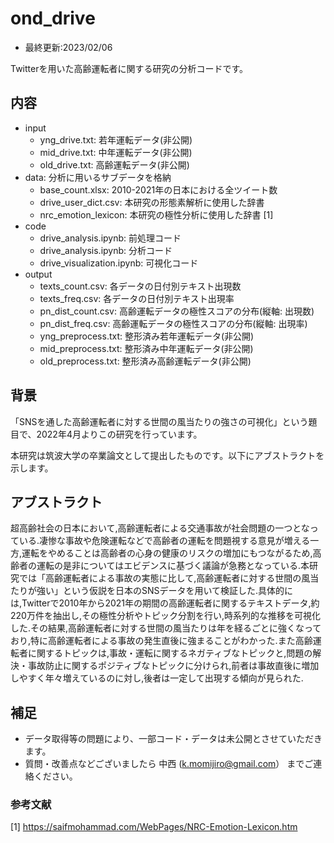 # ond_drive
- 最終更新:2023/02/06

Twitterを用いた高齢運転者に関する研究の分析コードです。

## 内容
  - input
    - yng_drive.txt: 若年運転データ(非公開)
    - mid_drive.txt: 中年運転データ(非公開)
    - old_drive.txt: 高齢運転データ(非公開)
  - data: 分析に用いるサブデータを格納
    - base_count.xlsx: 2010-2021年の日本における全ツイート数
    - drive_user_dict.csv: 本研究の形態素解析に使用した辞書
    - nrc_emotion_lexicon: 本研究の極性分析に使用した辞書 [1]
  - code
    - drive_analysis.ipynb: 前処理コード
    - drive_analysis.ipynb: 分析コード
    - drive_visualization.ipynb: 可視化コード
  - output
    - texts_count.csv: 各データの日付別テキスト出現数
    - texts_freq.csv: 各データの日付別テキスト出現率
    - pn_dist_count.csv: 高齢運転データの極性スコアの分布(縦軸: 出現数)
    - pn_dist_freq.csv: 高齢運転データの極性スコアの分布(縦軸: 出現率)
    - yng_preprocess.txt: 整形済み若年運転データ(非公開)
    - mid_preprocess.txt: 整形済み中年運転データ(非公開)
    - old_preprocess.txt: 整形済み高齢運転データ(非公開)
  
## 背景
「SNSを通した高齢運転者に対する世間の風当たりの強さの可視化」という題目で、2022年4月よりこの研究を行っています。

本研究は筑波大学の卒業論文として提出したものです。以下にアブストラクトを示します。


## アブストラクト
超高齢社会の日本において,高齢運転者による交通事故が社会問題の一つとなっている.凄惨な事故や危険運転などで高齢者の運転を問題視する意見が増える一方,運転をやめることは高齢者の心身の健康のリスクの増加にもつながるため,高齢者の運転の是非についてはエビデンスに基づく議論が急務となっている.本研究では「高齢運転者による事故の実態に比して,高齢運転者に対する世間の風当たりが強い」という仮説を日本のSNSデータを用いて検証した.具体的には,Twitterで2010年から2021年の期間の高齢運転者に関するテキストデータ,約220万件を抽出し,その極性分析やトピック分割を行い,時系列的な推移を可視化した.その結果,高齢運転者に対する世間の風当たりは年を経るごとに強くなっており,特に高齢運転者による事故の発生直後に強まることがわかった.また高齢運転者に関するトピックは,事故・運転に関するネガティブなトピックと,問題の解決・事故防止に関するポジティブなトピックに分けられ,前者は事故直後に増加しやすく年々増えているのに対し,後者は一定して出現する傾向が見られた.

## 補足
- データ取得等の問題により、一部コード・データは未公開とさせていただきます。
- 質問・改善点などございましたら 中西 (k.momijiro@gmail.com） までご連絡ください。

### 参考文献
[1] https://saifmohammad.com/WebPages/NRC-Emotion-Lexicon.htm
